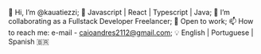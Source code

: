 👋 Hi, I’m @kauatiezzi;
🌱 Javascript | React | Typescript | Java;
💞️ I’m collaborating as a Fullstack Developer Freelancer;
👀 Open to work;
📫 How to reach me: e-mail - caioandres2112@gmail.com;
💡 English | Portuguese | Spanish 🇧🇷
